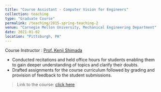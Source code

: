 ```yaml
---
title: "Course Assistant - Computer Vision for Engineers"
collection: teaching
type: "Graduate Course"
permalink: /teaching/2015-spring-teaching-2
venue: "Carnegie Mellon University, Mechanical Engineering Department"
date: 2021-01-02
location: "Pittsburgh, PA"
---
```



Course Instructor : [Prof. Kenji Shimada](https://www.meche.engineering.cmu.edu/directory/bios/shimada-kenji.html)

* Conducted recitations and held office hours for students enabling them to gain deeper understanding of topics and clarify their doubts.
* Drafted assignments for the course curriculum followed by grading and provision of feedback to the student submissions.

> Link to the course: [click here](http://www.andrew.cmu.edu/course/24-678/)